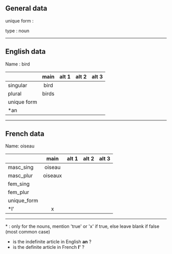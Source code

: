 ## General data

unique form :

type : noun

---

## English data

Name : bird

|             | main  | alt 1 | alt 2 | alt 3 |
| :---------- | :---: | :---: | :---: | ----- |
| singular    | bird  |       |       |       |
| plural      | birds |       |       |       |
| unique form |       |       |       |       |
| \*an        |       |       |       |       |

---

## French data

Name: oiseau

|             |  main   | alt 1 | alt 2 | alt 3 |
| :---------- | :-----: | :---: | :---: | :---: |
| masc_sing   | oiseau  |       |       |       |
| masc_plur   | oiseaux |       |       |       |
| fem_sing    |         |       |       |       |
| fem_plur    |         |       |       |       |
| unique_form |         |       |       |       |
| \*l'        |    x    |       |       |       |

---

\* : only for the nouns, mention 'true' or 'x' if true, else leave blank if false (most common case)

- is the indefinite article in English **an** ?
- is the definite article in French **l'** ?
